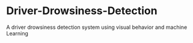 # Driver-Drowsiness-Detection
A driver drowsiness detection system using visual behavior and machine Learning
